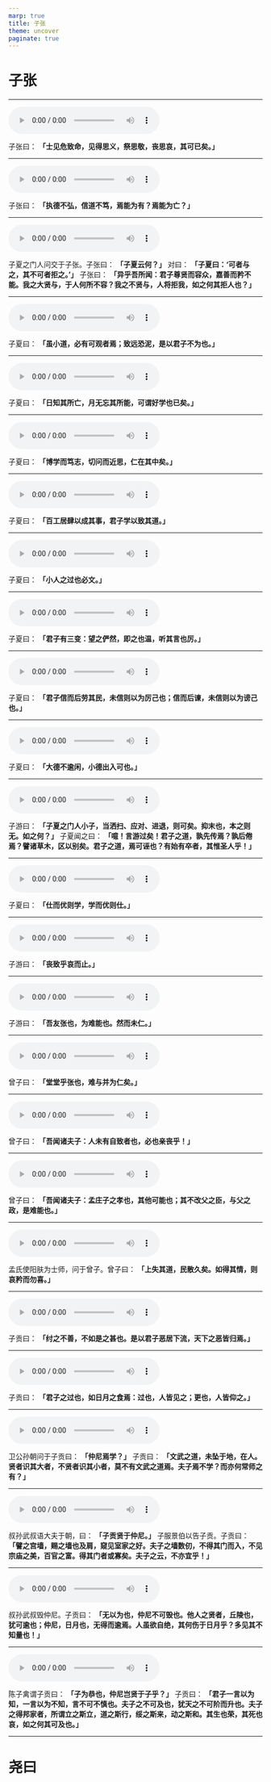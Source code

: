 ```yaml
---
marp: true
title: 子张
theme: uncover
paginate: true
---
```


# 子张

---

![](assets/audios/19/1.mp3)

子张曰： __「士见危致命，见得思义，祭思敬，丧思哀，其可已矣。」__ 

---

![](assets/audios/19/2.mp3)

子张曰： __「执德不弘，信道不笃，焉能为有？焉能为亡？」__ 

---

![](assets/audios/19/3.mp3)

子夏之门人问交于子张。子张曰： __「子夏云何？」__ 对曰： __「子夏曰：‘可者与之，其不可者拒之。’」__ 子张曰： __「异乎吾所闻：君子尊贤而容众，嘉善而矜不能。我之大贤与，于人何所不容？我之不贤与，人将拒我，如之何其拒人也？」__ 

---

![](assets/audios/19/4.mp3)

子夏曰： __「虽小道，必有可观者焉；致远恐泥，是以君子不为也。」__ 

---

![](assets/audios/19/5.mp3)

子夏曰： __「日知其所亡，月无忘其所能，可谓好学也已矣。」__ 

---

![](assets/audios/19/6.mp3)

子夏曰： __「博学而笃志，切问而近思，仁在其中矣。」__ 

---

![](assets/audios/19/7.mp3)

子夏曰： __「百工居肆以成其事，君子学以致其道。」__ 

---

![](assets/audios/19/8.mp3)

子夏曰： __「小人之过也必文。」__ 

---

![](assets/audios/19/9.mp3)

子夏曰： __「君子有三变：望之俨然，即之也温，听其言也厉。」__ 

---

![](assets/audios/19/10.mp3)

子夏曰： __「君子信而后劳其民，未信则以为厉己也；信而后谏，未信则以为谤己也。」__ 

---

![](assets/audios/19/11.mp3)

子夏曰： __「大德不逾闲，小德出入可也。」__ 

---

![](assets/audios/19/12.mp3)

子游曰： __「子夏之门人小子，当洒扫、应对、进退，则可矣。抑末也，本之则无。如之何？」__ 子夏闻之曰： __「噫！言游过矣！君子之道，孰先传焉？孰后倦焉？譬诸草木，区以别矣。君子之道，焉可诬也？有始有卒者，其惟圣人乎！」__ 

---

![](assets/audios/19/13.mp3)

子夏曰： __「仕而优则学，学而优则仕。」__ 

---

![](assets/audios/19/14.mp3)

子游曰： __「丧致乎哀而止。」__ 

---

![](assets/audios/19/15.mp3)

子游曰： __「吾友张也，为难能也。然而未仁。」__ 

---

![](assets/audios/19/16.mp3)

曾子曰： __「堂堂乎张也，难与并为仁矣。」__ 

---

![](assets/audios/19/17.mp3)

曾子曰： __「吾闻诸夫子：人未有自致者也，必也亲丧乎！」__ 

---

![](assets/audios/19/18.mp3)

曾子曰： __「吾闻诸夫子：孟庄子之孝也，其他可能也；其不改父之臣，与父之政，是难能也。」__ 

---

![](assets/audios/19/19.mp3)

孟氏使阳肤为士师，问于曾子。曾子曰： __「上失其道，民散久矣。如得其情，则哀矜而勿喜。」__ 

---

![](assets/audios/19/20.mp3)

子贡曰： __「纣之不善，不如是之甚也。是以君子恶居下流，天下之恶皆归焉。」__ 

---

![](assets/audios/19/21.mp3)

子贡曰： __「君子之过也，如日月之食焉：过也，人皆见之；更也，人皆仰之。」__ 

---

![](assets/audios/19/22.mp3)

卫公孙朝问于子贡曰： __「仲尼焉学？」__ 子贡曰： __「文武之道，未坠于地，在人。贤者识其大者，不贤者识其小者，莫不有文武之道焉。夫子焉不学？而亦何常师之有？」__ 

---

![](assets/audios/19/23.mp3)

叔孙武叔语大夫于朝，曰： __「子贡贤于仲尼。」__ 子服景伯以告子贡。子贡曰： __「譬之宫墙，赐之墙也及肩，窥见室家之好。夫子之墙数仞，不得其门而入，不见宗庙之美，百官之富。得其门者或寡矣。夫子之云，不亦宜乎！」__ 

---

![](assets/audios/19/24.mp3)

叔孙武叔毁仲尼。子贡曰： __「无以为也，仲尼不可毁也。他人之贤者，丘陵也，犹可逾也；仲尼，日月也，无得而逾焉。人虽欲自绝，其何伤于日月乎？多见其不知量也！」__ 

---

![](assets/audios/19/25.mp3)

陈子禽谓子贡曰： __「子为恭也，仲尼岂贤于子乎？」__ 子贡曰： __「君子一言以为知，一言以为不知，言不可不慎也。夫子之不可及也，犹天之不可阶而升也。夫子之得邦家者，所谓立之斯立，道之斯行，绥之斯来，动之斯和。其生也荣，其死也哀，如之何其可及也。」__ 

---

# 尧曰